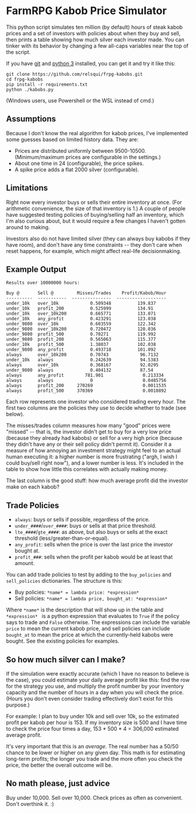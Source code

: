 # FarmRPG Kabob Price Simulator

This python script simulates ten million (by default) hours of steak kabob prices and a set of investors with policies about when they buy and sell, then prints a table showing how much silver each investor made. You can tinker with its behavior by changing a few all-caps variables near the top of the script.

If you have [git](https://git-scm.com/downloads) and [python 3](https://www.python.org/downloads/) installed, you can get it and try it like this:

```
git clone https://github.com/relsqui/frpg-kabobs.git
cd frpg-kabobs
pip install -r requirements.txt
python ./kabobs.py
```

(Windows users, use Powershell or the WSL instead of cmd.)

## Assumptions

Because I don't know the real algorithm for kabob prices, I've implemented some guesses based on limited history data. They are:

* Prices are distributed uniformly between 9500-10500. (Minimum/maximum prices are configurable in the settings.)
* About one time in 24 (configurable), the price spikes.
* A spike price adds a flat 2000 silver (configurable).

## Limitations

Right now every investor buys or sells their entire inventory at once. (For arithmetic convenience, the size of that inventory is 1.) A couple of people have suggested testing policies of buying/selling half an inventory, which I'm also curious about, but it would require a few changes I haven't gotten around to making.

Investors also do not have limited silver (they can always buy kabobs if they have room), and don't have any time constraints -- they don't care when reset happens, for example, which might affect real-life decisionmaking.

## Example Output

```
Results over 10000000 hours:

Buy @       Sell @         Misses/Trades    Profit/Kabob/Hour
----------  -----------  ---------------  -------------------
under_10k   over_10k            0.509348          139.837
under_10k   profit_200          0.525999          134.91
under_10k   over_10k200         0.665771          133.071
under_10k   any_profit          0.423291          123.038
under_9800  over_10k            0.603559          122.342
under_9800  over_10k200         0.720472          120.036
under_9800  profit_500          0.70271           119.992
under_9800  profit_200          0.565063          115.377
under_10k   profit_500          1.38037           102.038
under_9800  any_profit          0.493718          101.092
always      over_10k200         0.70743            96.7132
under_10k   always              0.242639           94.5383
always      over_10k            0.368167           92.0295
under_9800  always              0.404132           87.54
always      any_profit        781.901               0.213334
always      always              0                   0.0485756
always      profit_200     270269                   0.0011535
always      profit_500     370369                   0.0010892
```

Each row represents one investor who considered trading every hour. The first two columns are the policies they use to decide whether to trade (see below).

The misses/trades column measures how many "good" prices were "missed" -- that is, the investor didn't get to buy for a very low price (because they already had kabobs) or sell for a very high price (because they didn't have any or their sell policy didn't permit it). Consider it a measure of how annoying an investment strategy might feel to an actual human executing it: a higher number is more frustrating ("argh, I wish I could buy/sell right now"), and a lower number is less. It's included in the table to show how little this correlates with actually making money.

The last column is the good stuff: how much average profit did the investor make on each kabob?

## Trade Policies

* `always`: buys or sells if possible, regardless of the price.
* `under_####`/`over_####`: buys or sells at that price threshold.
* `lte_####`/`gte_####`: as above, but also buys or sells at the exact threshold (less/greater-than-or-equal).
* `any_profit`: sells when the price is over the last price the investor bought at.
* `profit_###`: sells when the profit per kabob would be at least that amount.

You can add trade policies to test by adding to the `buy_policies` and `sell_policies` dictionaries. The structure is this:

* Buy policies: `*name* = lambda price: *expression*`
* Sell policies: `*name* = lambda price, bought_at: *expression*`

Where `*name*` is the description that will show up in the table and `*expression* ` is a python expression that evaluates to `True` if the policy says to trade and `False` otherwise. The expressions can include the variable `price` to mean the current kabob price, and sell policies can include `bought_at` to mean the price at which the currently-held kabobs were bought. See the existing policies for examples.

## So how much silver can I make?

If the simulation were exactly accurate (which I have no reason to believe is the case), you could estimate your daily average profit like this: find the row for the strategy you use, and multiply the profit number by your inventory capacity and the number of hours in a day when you will check the price. (Hours you don't even consider trading effectively don't exist for this purpose.)

For example: I plan to buy under 10k and sell over 10k, so the estimated profit per kabob per hour is 153. If my inventory size is 500 and I have time to check the price four times a day, 153 * 500 * 4 = 306,000 estimated average profit.

It's very important that this is an *average*. The real number has a 50/50 chance to be lower or higher on any given day. This math is for estimating long-term profits; the longer you trade and the more often you check the price, the better the overall outcome will be.

## No math please, just advice

Buy under 10,000. Sell over 10,000. Check prices as often as convenient. Don't overthink it. :)
